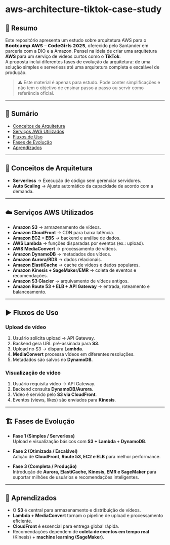 # aws-architecture-tiktok-case-study

## 📌 Resumo
Este repositório apresenta um estudo sobre arquitetura AWS para o 𝗕𝗼𝗼𝘁𝗰𝗮𝗺𝗽 𝗔𝗪𝗦 – 𝗖𝗼𝗱𝗲𝗚𝗶𝗿𝗹𝘀 𝟮𝟬𝟮𝟱, oferecido pelo Santander em parceria com a DIO e a Amazon.
Pensei na ideia de criar uma arquitetura **AWS** para um serviço de vídeos curtos como o **TikTok**.  
A proposta inclui diferentes fases de evolução da arquitetura: de uma solução simples e serverless até uma arquitetura completa e escalável de produção.

> ⚠️ Este material é apenas para estudo. Pode conter simplificações e não tem o objetivo de ensinar passo a passo ou servir como referência oficial.

---

## 📂 Sumário
- [Conceitos de Arquitetura](#-conceitos-de-arquitetura)  
- [Serviços AWS Utilizados](#-serviços-aws-utilizados)  
- [Fluxos de Uso](#-fluxos-de-uso)  
- [Fases de Evolução](#-fases-de-evolução)  
- [Aprendizados](#-aprendizados)  

---

## 🔑 Conceitos de Arquitetura
- **Serverless** → Execução de código sem gerenciar servidores.  
- **Auto Scaling** → Ajuste automático da capacidade de acordo com a demanda.  

---

## ☁️ Serviços AWS Utilizados
- **Amazon S3** → armazenamento de vídeos.  
- **Amazon CloudFront** → CDN para baixa latência.  
- **Amazon EC2 + EBS** → backend e análise de dados.  
- **AWS Lambda** → funções disparadas por eventos (ex.: upload).  
- **AWS MediaConvert** → processamento de vídeos.  
- **Amazon DynamoDB** → metadados dos vídeos.  
- **Amazon Aurora/RDS** → dados relacionais.  
- **Amazon ElastiCache** → cache de vídeos e dados populares.  
- **Amazon Kinesis + SageMaker/EMR** → coleta de eventos e recomendações.  
- **Amazon S3 Glacier** → arquivamento de vídeos antigos.  
- **Amazon Route 53 + ELB + API Gateway** → entrada, roteamento e balanceamento.  

---

## ▶️ Fluxos de Uso

### Upload de vídeo
1. Usuário solicita upload → API Gateway.  
2. Backend gera URL pré-assinada para **S3**.  
3. Upload no S3 → dispara **Lambda**.  
4. **MediaConvert** processa vídeos em diferentes resoluções.  
5. Metadados são salvos no **DynamoDB**.  

### Visualização de vídeo
1. Usuário requisita vídeo → API Gateway.  
2. Backend consulta **DynamoDB/Aurora**.  
3. Vídeo é servido pelo **S3 via CloudFront**.  
4. Eventos (views, likes) são enviados para **Kinesis**.  

---

## 🏗️ Fases de Evolução

- **Fase 1 (Simples / Serverless)**  
  Upload e visualização básicos com **S3 + Lambda + DynamoDB**.  

- **Fase 2 (Otimizada / Escalável)**  
  Adição de **CloudFront, Route 53, EC2 e ELB** para melhor performance.  

- **Fase 3 (Completa / Produção)**  
  Introdução de **Aurora, ElastiCache, Kinesis, EMR e SageMaker** para suportar milhões de usuários e recomendações inteligentes.  

---

## 📘 Aprendizados
- O **S3** é central para armazenamento e distribuição de vídeos.  
- **Lambda + MediaConvert** tornam o pipeline de upload e processamento eficiente.  
- **CloudFront** é essencial para entrega global rápida.  
- Recomendações dependem de **coleta de eventos em tempo real** (Kinesis) + **machine learning (SageMaker)**.  

